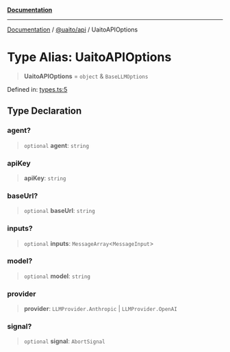[**Documentation**](../../../README.md)

***

[Documentation](../../../README.md) / [@uaito/api](../README.md) / UaitoAPIOptions

# Type Alias: UaitoAPIOptions

> **UaitoAPIOptions** = `object` & `BaseLLMOptions`

Defined in: [types.ts:5](https://github.com/elribonazo/uaito/blob/105ccfc9cbfb60788b2df8f5af6264d141e7347a/packages/api/src/types.ts#L5)

## Type Declaration

### agent?

> `optional` **agent**: `string`

### apiKey

> **apiKey**: `string`

### baseUrl?

> `optional` **baseUrl**: `string`

### inputs?

> `optional` **inputs**: `MessageArray`\<`MessageInput`\>

### model?

> `optional` **model**: `string`

### provider

> **provider**: `LLMProvider.Anthropic` \| `LLMProvider.OpenAI`

### signal?

> `optional` **signal**: `AbortSignal`
